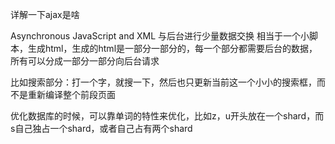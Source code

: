 详解一下ajax是啥

Asynchronous JavaScript and XML
与后台进行少量数据交换
相当于一个小脚本，生成html，生成的html是一部分一部分的，每一个部分都需要后台的数据，所有可以分成一部分一部分向后台请求

比如搜索部分：打一个字，就搜一下，然后也只更新当前这一个小小的搜索框，而不是重新编译整个前段页面

优化数据库的时候，可以靠单词的特性来优化，比如z，u开头放在一个shard，而s自己独占一个shard，或者自己占有两个shard
